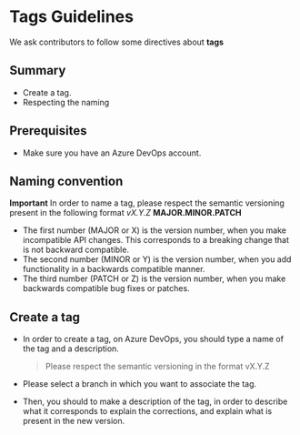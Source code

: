 # Tags Guidelines

We ask contributors to follow some directives about **tags**

## Summary

* Create a tag.
* Respecting the naming

## Prerequisites

* Make sure you have an Azure DevOps account.

## Naming convention

**Important** In order to name a tag, please respect the semantic versioning present in the following format *vX.Y.Z*
**MAJOR.MINOR.PATCH**

* The first number (MAJOR or X) is the version number, when you make incompatible API changes. This corresponds to a breaking change that is not backward compatible.
* The second number (MINOR or Y) is the version number, when you add functionality in a backwards compatible manner.
* The third number (PATCH or Z) is the version number, when you make backwards compatible bug fixes or patches.

## Create a tag

* In order to create a tag, on Azure DevOps, you should type a name of the tag and a description.

    > Please respect the semantic versioning in the format vX.Y.Z

* Please select a branch in which you want to associate the tag.

* Then, you should to make a description of the tag, in order to describe what it corresponds to explain the corrections, and explain what is present in the new version.
